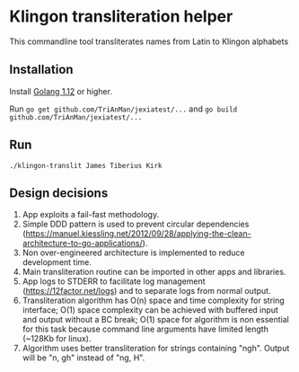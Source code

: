 # Klingon transliteration helper
This commandline tool transliterates names from Latin to Klingon alphabets

## Installation
Install [Golang 1.12](https://golang.org/doc/install) or higher.

Run `go get github.com/TriAnMan/jexiatest/...` and `go build github.com/TriAnMan/jexiatest/...`

## Run
`./klingon-translit James Tiberius Kirk`

## Design decisions
1. App exploits a fail-fast methodology.
2. Simple DDD pattern is used to prevent circular dependencies (https://manuel.kiessling.net/2012/09/28/applying-the-clean-architecture-to-go-applications/).
3. Non over-engineered architecture is implemented to reduce development time.
4. Main transliteration routine can be imported in other apps and libraries.
5. App logs to STDERR to facilitate log management (https://12factor.net/logs) and to separate logs from normal output.
6. Transliteration algorithm has O(n) space and time complexity for string interface;
    O(1) space complexity can be achieved with buffered input and output without a BC break;
    O(1) space for algorithm is non essential for this task because command line arguments have limited length (~128Kb for linux).
7. Algorithm uses better transliteration for strings containing "ngh". Output will be "n, gh" instead of "ng, H".
